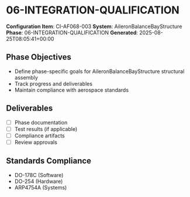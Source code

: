 # 06-INTEGRATION-QUALIFICATION

**Configuration Item**: CI-AF068-003
**System**: AileronBalanceBayStructure
**Phase**: 06-INTEGRATION-QUALIFICATION
**Generated**: 2025-08-25T08:05:41+00:00

## Phase Objectives
- Define phase-specific goals for AileronBalanceBayStructure structural assembly
- Track progress and deliverables
- Maintain compliance with aerospace standards

## Deliverables
- [ ] Phase documentation
- [ ] Test results (if applicable)
- [ ] Compliance artifacts
- [ ] Review approvals

## Standards Compliance
- DO-178C (Software)
- DO-254 (Hardware)
- ARP4754A (Systems)

